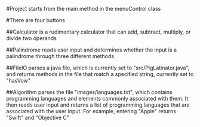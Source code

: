 #Project starts from the main method in the menuControl class

#There are four buttons

##Calculator is a rudimentary calculator that can add, subtract, multiply, or divide two operands

##Palindrome reads user input and determines whether the input is a palindrome through three different methods

##FileIO parses a java file, which is currently set to "src/PigLatinator.java", and returns methods in the file that match a specified string, currently set to "hasVow"

##Algorithm parses the file "images/languages.txt", which contains programming languages and elements commonly associated with them. It then reads user input and returns a list of programming languages that are associated with the user input. For example, entering "Apple" returns "Swift" and "Objective C"
